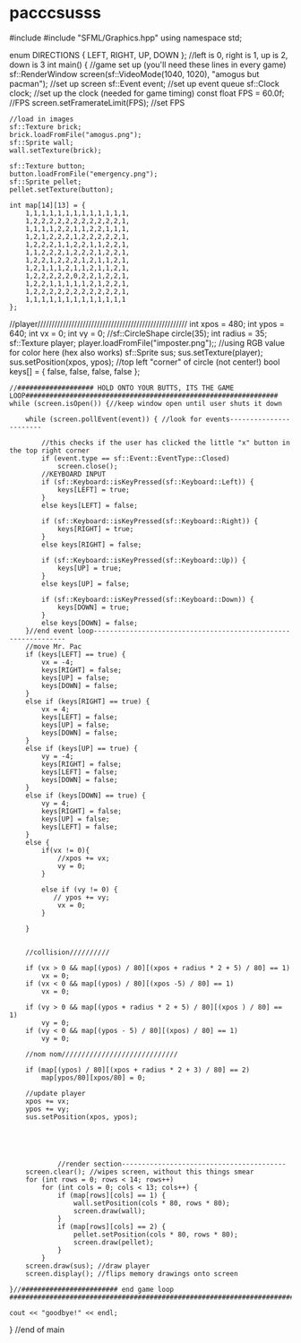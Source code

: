 # pacccsusss
#include<iostream>
#include "SFML/Graphics.hpp"
using namespace std;

enum DIRECTIONS { LEFT, RIGHT, UP, DOWN }; //left is 0, right is 1, up is 2, down is 3
int main() {
    //game set up (you'll need these lines in every game)
    sf::RenderWindow screen(sf::VideoMode(1040, 1020), "amogus but pacman"); //set up screen
    sf::Event event; //set up event queue
    sf::Clock clock; //set up the clock (needed for game timing)
    const float FPS = 60.0f; //FPS
    screen.setFramerateLimit(FPS); //set FPS

    //load in images
    sf::Texture brick;
    brick.loadFromFile("amogus.png");
    sf::Sprite wall;
    wall.setTexture(brick);

    sf::Texture button;
    button.loadFromFile("emergency.png");
    sf::Sprite pellet;
    pellet.setTexture(button);

    int map[14][13] = {
        1,1,1,1,1,1,1,1,1,1,1,1,1,
        1,2,2,2,2,2,2,2,2,2,2,2,1,
        1,1,1,1,2,2,1,1,2,2,1,1,1,
        1,2,1,2,2,2,1,2,2,2,2,2,1,
        1,2,2,2,1,1,2,2,1,1,2,2,1,
        1,1,2,2,2,1,2,2,2,1,2,2,1,
        1,2,2,1,2,2,2,1,2,1,1,2,1,
        1,2,1,1,1,2,1,1,2,1,1,2,1,
        1,2,2,2,2,2,0,2,2,1,2,2,1,
        1,2,2,1,1,1,1,1,2,1,2,2,1,
        1,2,2,2,2,2,2,2,2,2,2,2,1,
        1,1,1,1,1,1,1,1,1,1,1,1,1
    };


   //player/////////////////////////////////////////////////////
    int xpos = 480;
    int ypos = 640;
    int vx = 0;
    int vy = 0;
    //sf::CircleShape circle(35);
    int radius = 35;
    sf::Texture player;
    player.loadFromFile("imposter.png");; //using RGB value for color here (hex also works)
    sf::Sprite sus;
    sus.setTexture(player);
    sus.setPosition(xpos, ypos); //top left "corner" of circle (not center!)
    bool keys[] = { false, false, false, false };

    //################### HOLD ONTO YOUR BUTTS, ITS THE GAME LOOP###############################################################
    while (screen.isOpen()) {//keep window open until user shuts it down

        while (screen.pollEvent(event)) { //look for events-----------------------

            //this checks if the user has clicked the little "x" button in the top right corner
            if (event.type == sf::Event::EventType::Closed)
                screen.close();
            //KEYBOARD INPUT 
            if (sf::Keyboard::isKeyPressed(sf::Keyboard::Left)) {
                keys[LEFT] = true;
            }
            else keys[LEFT] = false;

            if (sf::Keyboard::isKeyPressed(sf::Keyboard::Right)) {
                keys[RIGHT] = true;
            }
            else keys[RIGHT] = false;

            if (sf::Keyboard::isKeyPressed(sf::Keyboard::Up)) {
                keys[UP] = true;
            }
            else keys[UP] = false;

            if (sf::Keyboard::isKeyPressed(sf::Keyboard::Down)) {
                keys[DOWN] = true;
            }
            else keys[DOWN] = false;
        }//end event loop---------------------------------------------------------------
        //move Mr. Pac
        if (keys[LEFT] == true) {
            vx = -4;
            keys[RIGHT] = false;
            keys[UP] = false;
            keys[DOWN] = false;
        }
        else if (keys[RIGHT] == true) {
            vx = 4;
            keys[LEFT] = false;
            keys[UP] = false;
            keys[DOWN] = false;
        }
        else if (keys[UP] == true) {
            vy = -4;
            keys[RIGHT] = false;
            keys[LEFT] = false;
            keys[DOWN] = false;
        }
        else if (keys[DOWN] == true) {
            vy = 4;
            keys[RIGHT] = false;
            keys[UP] = false;
            keys[LEFT] = false;
        }
        else {
            if(vx != 0){
                //xpos += vx;
                vy = 0;
            }

            else if (vy != 0) {
               // ypos += vy;
                vx = 0;
            }
            
        }


        //collision//////////

        if (vx > 0 && map[(ypos) / 80][(xpos + radius * 2 + 5) / 80] == 1)
            vx = 0;
        if (vx < 0 && map[(ypos) / 80][(xpos -5) / 80] == 1)
            vx = 0;

        if (vy > 0 && map[(ypos + radius * 2 + 5) / 80][(xpos ) / 80] == 1)
            vy = 0;
        if (vy < 0 && map[(ypos - 5) / 80][(xpos) / 80] == 1)
            vy = 0;

        //nom nom/////////////////////////////

        if (map[(ypos) / 80][(xpos + radius * 2 + 3) / 80] == 2)
            map[ypos/80][xpos/80] = 0;

        //update player
        xpos += vx;
        ypos += vy;
        sus.setPosition(xpos, ypos);


       
        

                //render section-----------------------------------------
        screen.clear(); //wipes screen, without this things smear
        for (int rows = 0; rows < 14; rows++)
            for (int cols = 0; cols < 13; cols++) {
                if (map[rows][cols] == 1) {
                    wall.setPosition(cols * 80, rows * 80);
                    screen.draw(wall);
                }
                if (map[rows][cols] == 2) {
                    pellet.setPosition(cols * 80, rows * 80);
                    screen.draw(pellet);
                }
            }
        screen.draw(sus); //draw player
        screen.display(); //flips memory drawings onto screen

    }//######################## end game loop ###################################################################################

    cout << "goodbye!" << endl;
} //end of main
